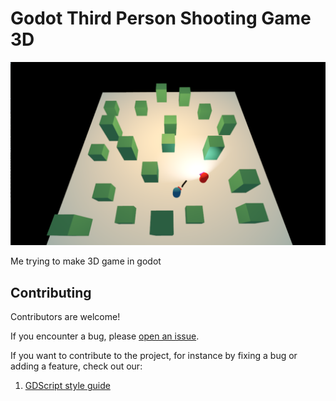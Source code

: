 
# Godot Third Person Shooting Game 3D

![project banner](./screenshot.png)

Me trying to make 3D game in godot


## Contributing

Contributors are welcome!

If you encounter a bug, please [open an issue](https://github.com/gxhamster/Godot-Basic-Shooting-Game-3D/issues/new).

If you want to contribute to the project, for instance by fixing a bug or adding a feature, check out our:

1. [GDScript style guide](https://www.gdquest.com/docs/guidelines/best-practices/godot-gdscript/)

